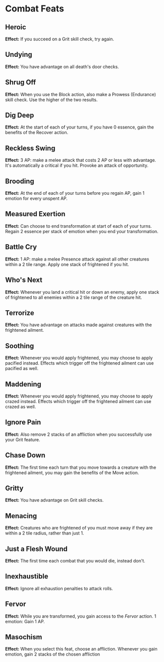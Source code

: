 # Combat Feats

## Heroic

**Effect:** If you succeed on a Grit skill check, try again.

## Undying

**Effect:** You have advantage on all death's door checks.

## Shrug Off

**Effect:** When you use the Block action, also make a Prowess (Endurance) skill check. Use the higher of the two results.

## Dig Deep

**Effect:** At the start of each of your turns, if you have 0 essence, gain the benefits of the Recover action.

## Reckless Swing

**Effect:** 3 AP: make a melee attack that costs 2 AP or less with advantage. It's automatically a critical if you hit. Provoke an attack of opportunity.

## Brooding

**Effect:** At the end of each of your turns before you regain AP, gain 1 emotion for every unspent AP.

## Measured Exertion

**Effect:** Can choose to end transformation at start of each of your turns. Regain 2 essence per stack of emotion when you end your transformation.

## Battle Cry

**Effect:** 1 AP: make a melee Presence attack against all other creatures within a 2 tile range. Apply one stack of frightened if you hit.

## Who's Next

**Effect:** Whenever you land a critical hit or down an enemy, apply one stack of frightened to all enemies within a 2 tile range of the creature hit.

## Terrorize

**Effect:** You have advantage on attacks made against creatures with the frightened ailment.

## Soothing

**Effect:** Whenever you would apply frightened, you may choose to apply pacified instead. Effects which trigger off the frightened ailment can use pacified as well.

## Maddening

**Effect:** Whenever you would apply frightened, you may choose to apply crazed instead. Effects which trigger off the frightened ailment can use crazed as well.

## Ignore Pain

**Effect:** Also remove 2 stacks of an affliction when you successfully use your Grit feature.

## Chase Down

**Effect:** The first time each turn that you move towards a creature with the frightened ailment, you may gain the benefits of the Move action.

## Gritty

**Effect:** You have advantage on Grit skill checks.

## Menacing

**Effect:** Creatures who are frightened of you must move away if they are within a 2 tile radius, rather than just 1.

## Just a Flesh Wound

**Effect:** The first time each combat that you would die, instead don't.

## Inexhaustible

**Effect:** Ignore all exhaustion penalties to attack rolls.

## Fervor

**Effect:** While you are transformed, you gain access to the *Fervor* action. 1 emotion: Gain 1 AP.

## Masochism

**Effect:** When you select this feat, choose an affliction. Whenever you gain emotion, gain 2 stacks of the chosen affliction
